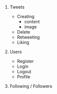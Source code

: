 1. Tweets
    - Creating
        - content
        - image
    - Delete
    - Retweeting
    - Liking

2. Users
    - Register
    - Login
    - Logout
    - Profile

3. Following / Followers